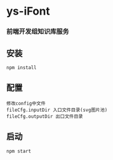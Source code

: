 
# ys-iFont

### 前端开发组知识库服务

## 安装

```
npm install
```

## 配置

```
修改config中文件
fileCfg.inputDir 入口文件目录(svg图片池)
fileCfg.outputDir 出口文件目录
```

## 启动

```
npm start
```
